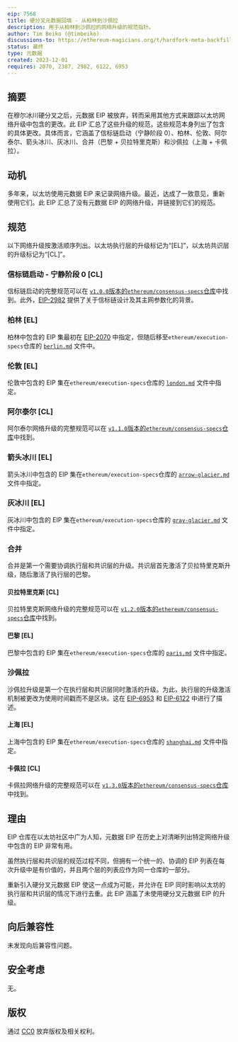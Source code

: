 ```yaml
---
eip: 7568
title: 硬分叉元数据回填 - 从柏林到沙佩拉
description: 用于从柏林到沙佩拉的网络升级的规范指针。
author: Tim Beiko (@timbeiko)
discussions-to: https://ethereum-magicians.org/t/hardfork-meta-backfill/16923
status: 最终
type: 元数据
created: 2023-12-01
requires: 2070, 2387, 2982, 6122, 6953
---
```


## 摘要

在穆尔冰川硬分叉之后，元数据 EIP 被放弃，转而采用其他方式来跟踪以太坊网络升级中包含的更改。此 EIP 汇总了这些升级的规范，这些规范本身列出了包含的具体更改。具体而言，它涵盖了信标链启动（宁静阶段 0）、柏林、伦敦、阿尔泰尔、箭头冰川、灰冰川、合并（巴黎 + 贝拉特里克斯）和沙佩拉（上海 + 卡佩拉）。

## 动机

多年来，以太坊使用元数据 EIP 来记录网络升级。最近，达成了一致意见，重新使用它们。此 EIP 汇总了没有元数据 EIP 的网络升级，并链接到它们的规范。

## 规范

以下网络升级按激活顺序列出。以太坊执行层的升级标记为“[EL]”，以太坊共识层的升级标记为“[CL]”。

### 信标链启动 - 宁静阶段 0 [CL]

信标链启动的完整规范可以在 [`v1.0.0`版本的`ethereum/consensus-specs`仓库](https://github.com/ethereum/consensus-specs/blob/579da6d2dc734b269dbf67aa1004b54bb9449784/README.md#phase-0)中找到。此外，[EIP-2982](./eip-2982.md) 提供了关于信标链设计及其主网参数化的背景。

### 柏林 [EL]

柏林中包含的 EIP 集最初在 [EIP-2070](./eip-6953.md) 中指定，但随后移至`ethereum/execution-specs`仓库的 [`berlin.md`](https://github.com/ethereum/execution-specs/blob/8dbde99b132ff8d8fcc9cfb015a9947ccc8b12d6/network-upgrades/mainnet-upgrades/berlin.md) 文件中。

### 伦敦 [EL]

伦敦中包含的 EIP 集在`ethereum/execution-specs`仓库的 [`london.md`](https://github.com/ethereum/execution-specs/blob/8dbde99b132ff8d8fcc9cfb015a9947ccc8b12d6/network-upgrades/mainnet-upgrades/london.md) 文件中指定。

### 阿尔泰尔 [CL]

阿尔泰尔网络升级的完整规范可以在 [`v1.1.0`版本的`ethereum/consensus-specs`仓库](https://github.com/ethereum/consensus-specs/blob/67fd7979ffd705bd6b0b5c1aaa842a445cc74d9a/README.md#altair)中找到。

### 箭头冰川 [EL]

箭头冰川中包含的 EIP 集在`ethereum/execution-specs`仓库的 [`arrow-glacier.md`](https://github.com/ethereum/execution-specs/blob/8dbde99b132ff8d8fcc9cfb015a9947ccc8b12d6/network-upgrades/mainnet-upgrades/arrow-glacier.md) 文件中指定。

### 灰冰川 [EL]

灰冰川中包含的 EIP 集在`ethereum/execution-specs`仓库的 [`gray-glacier.md`](https://github.com/ethereum/execution-specs/blob/8dbde99b132ff8d8fcc9cfb015a9947ccc8b12d6/network-upgrades/mainnet-upgrades/gray-glacier.md) 文件中指定。

### 合并

合并是第一个需要协调执行层和共识层的升级。共识层首先激活了贝拉特里克斯升级，随后激活了执行层的巴黎。

#### 贝拉特里克斯 [CL]

贝拉特里克斯网络升级的完整规范可以在 [`v1.2.0`版本的`ethereum/consensus-specs`仓库](https://github.com/ethereum/consensus-specs/blob/f8ae982c2fc7dbb03a3c95a638da4486310e09e9/README.md#stable-specifications)中找到。

#### 巴黎 [EL]

巴黎中包含的 EIP 集在`ethereum/execution-specs`仓库的 [`paris.md`](https://github.com/ethereum/execution-specs/blob/8dbde99b132ff8d8fcc9cfb015a9947ccc8b12d6/network-upgrades/mainnet-upgrades/paris.md) 文件中指定。

### 沙佩拉

沙佩拉升级是第一个在执行层和共识层同时激活的升级。为此，执行层的升级激活机制被更改为使用时间戳而不是区块。这在 [EIP-6953](./eip-6953.md) 和 [EIP-6122](./eip-6122.md) 中进行了描述。

#### 上海 [EL]

上海中包含的 EIP 集在`ethereum/execution-specs`仓库的 [`shanghai.md`](https://github.com/ethereum/execution-specs/blob/8dbde99b132ff8d8fcc9cfb015a9947ccc8b12d6/network-upgrades/mainnet-upgrades/shanghai.md) 文件中指定。

#### 卡佩拉 [CL]

卡佩拉网络升级的完整规范可以在 [`v1.3.0`版本的`ethereum/consensus-specs`仓库](https://github.com/ethereum/consensus-specs/blob/01b53691dcc36d37a5ad8994b3a32d8de69fb1aa/README.md#stable-specifications)中找到。

## 理由

EIP 仓库在以太坊社区中广为人知，元数据 EIP 在历史上对清晰列出特定网络升级中包含的 EIP 非常有用。

虽然执行层和共识层的规范过程不同，但拥有一个统一的、协调的 EIP 列表在每次升级中是有价值的，并且两个层的列表应作为同一仓库的一部分。

重新引入硬分叉元数据 EIP 使这一点成为可能，并允许在 EIP 同时影响以太坊的执行层和共识层的情况下进行去重。此 EIP 涵盖了未使用硬分叉元数据 EIP 的升级。

## 向后兼容性

未发现向后兼容性问题。

## 安全考虑

无。

## 版权

通过 [CC0](../LICENSE.md) 放弃版权及相关权利。